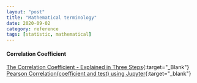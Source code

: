 ```yaml
---
layout: "post"
title: "Mathematical terminology"
date: 2020-09-02
category: reference
tags: [statistic, mathematical]
---
```

#### Correlation Coefficient
[The Correlation Coefficient - Explained in Three Steps](https://www.youtube.com/watch?v=ugd4k3dC_8Y){:target="_Blank"}  
[Pearson Correlation(coefficient and test) using Jupyter](https://www.youtube.com/watch?v=TRNaMGkdn-A){:target="_blank"}